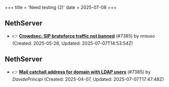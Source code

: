 +++
title = 'Need testing (2)'
date = 2025-07-08
+++

## NethServer
- :point_right: **[Crowdsec: SIP bruteforce traffic not banned](https://github.com/NethServer/dev/issues/7481)** (#7385) by *nrauso* (Created: 2025-05-26, Updated: 2025-07-07T14:53:54Z)

## NethServer
- :point_right: **[Mail catchall address for domain with LDAP users](https://github.com/NethServer/dev/issues/7385)** (#7385) by *DavidePrincipi* (Created: 2025-04-07, Updated: 2025-07-07T17:47:48Z)

